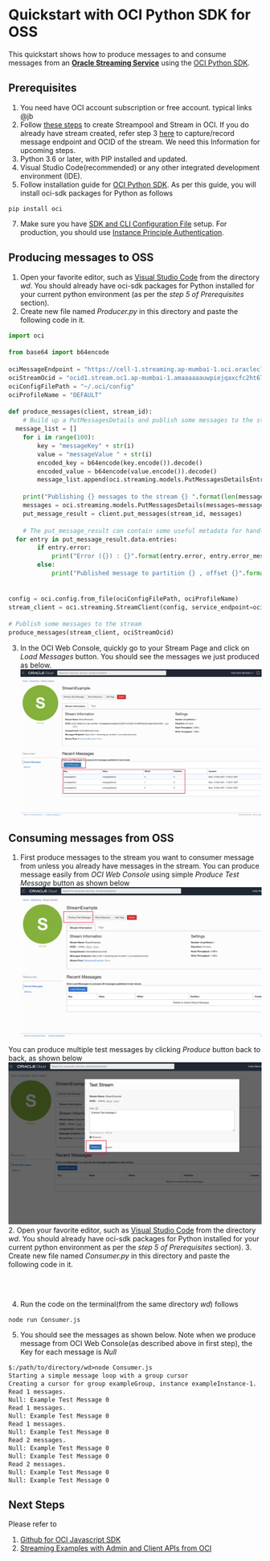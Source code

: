 

# Quickstart with OCI Python SDK for OSS

This quickstart shows how to produce messages to and consume messages from an [**Oracle Streaming Service**](https://docs.oracle.com/en-us/iaas/Content/Streaming/Concepts/streamingoverview.htm) using the [OCI Python SDK](https://github.com/oracle/oci-python-sdk).

## Prerequisites

1. You need have OCI account subscription or free account. typical links @jb
2. Follow [these steps](https://github.com/mayur-oci/OssJs/blob/main/JavaScript/CreateStream.md) to create Streampool and Stream in OCI. If you do  already have stream created, refer step 3 [here](https://github.com/mayur-oci/OssJs/blob/main/JavaScript/CreateStream.md) to capture/record message endpoint and OCID of the stream. We need this Information for upcoming steps.
3. Python 3.6 or later, with PIP installed and updated.
4. Visual Studio Code(recommended) or any other integrated development environment (IDE).
5. Follow installation guide for [OCI Python SDK](https://github.com/oracle/oci-python-sdk#installation). As per this guide, you will install oci-sdk packages for Python as follows
```
pip install oci
```
7. Make sure you have [SDK and CLI Configuration File](https://docs.oracle.com/en-us/iaas/Content/API/Concepts/sdkconfig.htm#SDK_and_CLI_Configuration_File) setup. For production, you should use [Instance Principle Authentication](https://docs.oracle.com/en-us/iaas/Content/Identity/Tasks/callingservicesfrominstances.htm).

## Producing messages to OSS
1. Open your favorite editor, such as [Visual Studio Code](https://code.visualstudio.com) from the directory *wd*. You should already have oci-sdk packages for Python installed for your current python environment (as per the *step 5 of Prerequisites* section).
2. Create new file named *Producer.py* in this directory and paste the following code in it.
```Python
import oci  
  
from base64 import b64encode  
  
ociMessageEndpoint = "https://cell-1.streaming.ap-mumbai-1.oci.oraclecloud.com"  
ociStreamOcid = "ocid1.stream.oc1.ap-mumbai-1.amaaaaaauwpiejqaxcfc2ht67wwohfg7mxcstfkh2kp3hweeenb3zxtr5khq"  
ociConfigFilePath = "~/.oci/config"  
ociProfileName = "DEFAULT"  
  
def produce_messages(client, stream_id):  
    # Build up a PutMessagesDetails and publish some messages to the stream  
  message_list = []  
    for i in range(100):  
        key = "messageKey" + str(i)  
        value = "messageValue " + str(i)  
        encoded_key = b64encode(key.encode()).decode()  
        encoded_value = b64encode(value.encode()).decode()  
        message_list.append(oci.streaming.models.PutMessagesDetailsEntry(key=encoded_key, value=encoded_value))  
  
    print("Publishing {} messages to the stream {} ".format(len(message_list), stream_id))  
    messages = oci.streaming.models.PutMessagesDetails(messages=message_list)  
    put_message_result = client.put_messages(stream_id, messages)  
  
    # The put_message_result can contain some useful metadata for handling failures  
  for entry in put_message_result.data.entries:  
        if entry.error:  
            print("Error ({}) : {}".format(entry.error, entry.error_message))  
        else:  
            print("Published message to partition {} , offset {}".format(entry.partition, entry.offset))  
  
  
config = oci.config.from_file(ociConfigFilePath, ociProfileName)  
stream_client = oci.streaming.StreamClient(config, service_endpoint=ociMessageEndpoint)  
  
# Publish some messages to the stream  
produce_messages(stream_client, ociStreamOcid)
```
3. In the OCI Web Console, quickly go to your Stream Page and click on *Load Messages* button. You should see the messages we just produced as below.
![See Produced Messages in OCI Wb Console](https://github.com/mayur-oci/OssJs/blob/main/JavaScript/StreamExampleLoadMessages.png?raw=true)

  
## Consuming messages from OSS
1. First produce messages to the stream you want to consumer message from unless you already have messages in the stream. You can produce message easily from *OCI Web Console* using simple *Produce Test Message* button as shown below
![Produce Test Message Button](https://github.com/mayur-oci/OssJs/blob/main/JavaScript/ProduceButton.png?raw=true)
 
 You can produce multiple test messages by clicking *Produce* button back to back, as shown below
![Produce multiple test message by clicking Produce button](https://github.com/mayur-oci/OssJs/blob/main/JavaScript/ActualProduceMessagePopUp.png?raw=true)
2. Open your favorite editor, such as [Visual Studio Code](https://code.visualstudio.com) from the directory *wd*. You should already have oci-sdk packages for Python installed for your current python environment as per the *step 5 of Prerequisites* section).
3. Create new file named *Consumer.py* in this directory and paste the following code in it.
```Python
  
  
```
4. Run the code on the terminal(from the same directory *wd*) follows 
```
node run Consumer.js
```
5. You should see the messages as shown below. Note when we produce message from OCI Web Console(as described above in first step), the Key for each message is *Null*
```
$:/path/to/directory/wd>node Consumer.js
Starting a simple message loop with a group cursor
Creating a cursor for group exampleGroup, instance exampleInstance-1.
Read 1 messages.
Null: Example Test Message 0
Read 1 messages.
Null: Example Test Message 0
Read 1 messages.
Null: Example Test Message 0
Read 2 messages.
Null: Example Test Message 0
Null: Example Test Message 0
Read 2 messages.
Null: Example Test Message 0
Null: Example Test Message 0
```

## Next Steps
Please refer to

 1. [Github for OCI Javascript SDK](https://github.com/oracle/oci-typescript-sdk)
 2. [Streaming Examples with Admin and Client APIs from OCI](https://github.com/oracle/oci-typescript-sdk/blob/master/examples/javascript/streaming.js)
